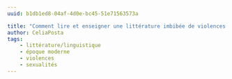 ```yaml
---
uuid: b1db1ed8-04af-4d0e-bc45-51e71563573a

title: "Comment lire et enseigner une littérature imbibée de violences sexistes et sexuelles ?"
author: CeliaPosta
tags:
    - littérature/linguistique
    - époque moderne
    - violences
    - sexualités
---
```

